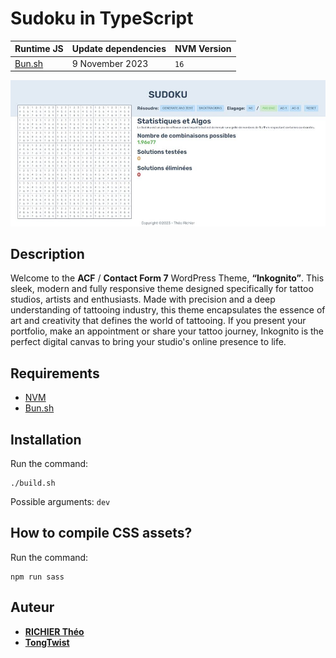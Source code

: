# Sudoku in TypeScript

| Runtime JS                | Update dependencies | NVM Version |
|:--------------------------|:--------------------|:------------|
| [Bun.sh](https://bun.sh/) | 9 November 2023     | `16`        |

![image](preview.jpg)

## Description

Welcome to the **ACF** / **Contact Form 7** WordPress Theme, **“Inkognito”**.
This sleek, modern and fully responsive theme designed
specifically for tattoo studios, artists and enthusiasts. Made with precision and a deep understanding of tattooing
industry, this theme encapsulates the essence of art and creativity that defines the world of tattooing. If
you present your portfolio, make an appointment or share your tattoo journey, Inkognito is the perfect digital
canvas to bring your studio's online presence to life.

## Requirements

- [NVM](https://github.com/nvm-sh/nvm)
- [Bun.sh](https://bun.sh/)

## Installation

Run the command:

```
./build.sh
```

Possible arguments: `dev` 

## How to compile CSS assets?

Run the command:

```
npm run sass
```

## Auteur

- [**RICHIER Théo**](https://github.com/VidarDev)
- [**TongTwist**](https://github.com/tongtwist)
